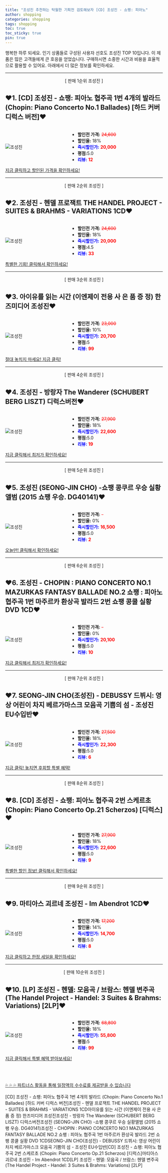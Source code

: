 ```yaml
---
title: "조성진 추천하는 탁월한 기획전 검토해보자 [CD] 조성진 - 쇼팽: 피아노"
author: shopping
categories: shopping
tags: shopping
toc: true
toc_sticky: true
pin: true
---
```

행복한 하루 되세요. 인기 상품들로 구성된 사용자 선호도 조성진 TOP 10입니다. 이 제품은 많은 고객들에게 큰 호응을 얻었습니다. 구매하시면 소중한 시간과 비용을 효율적으로 활용할 수 있어요. 아래에서 더 많은 정보를 확인하세요.

---
<p class="toplist" style="margin: 0 auto; display: block; width: fit-content;">[ 판매 1순위 조성진 ]</p>

<h2><strong>❤️1. [CD] 조성진 - 쇼팽: 피아노 협주곡 1번 4개의 발라드 (Chopin: Piano Concerto No.1 Ballades) [하드 커버 디럭스 버전]❤️</strong></h2>

<div style="display: flex; align-items: center;">
    <div style="flex: 0.4;">
        <img src="https://thumbnail8.coupangcdn.com/thumbnails/remote/230x230ex/image/vendor_inventory/25f6/593b1c2e36402c3114cd765cd49ccab30f5ac283be3d1a9116befc8abdf7.png" alt="조성진" style="max-width: 100%;">
    </div>
    <div style="flex: 0.6; margin-left: 10px;">
        <ul>
            <li><strong>할인전 가격:</strong> <del style="color: red;">24,600</del></li>
            <li><strong>할인율:</strong> 18%</li>
            <li><span style='color:blue'><strong>즉시할인가:</strong></span> <span style='color:red'><strong>20,000</strong></span></li>
            <li><strong>평점:</strong>5.0</li>
            <li><span style='color:blue'><strong>리뷰:</strong></span> <span style='color:red'><strong>12</strong></span></li>
        </ul>
    </div>
</div>
<div class="center">
    <a href="https://selin100587001.github.io?lptag=AF9450613&subid=githubio&pageKey=302963906&traceid=V0-153&itemId=952813239&vendorItemId=5348091835" class="myButton">
        지금 클릭하고 할인된 가격을 확인하세요!
    </a>
</div>


---
<p class="toplist" style="margin: 0 auto; display: block; width: fit-content;">[ 판매 2순위 조성진 ]</p>

<h2><strong>❤️2. 조성진 - 헨델 프로잭트 THE HANDEL PROJECT - SUITES & BRAHMS - VARIATIONS 1CD❤️</strong></h2>

<div style="display: flex; align-items: center;">
    <div style="flex: 0.4;">
        <img src="https://thumbnail8.coupangcdn.com/thumbnails/remote/230x230ex/image/vendor_inventory/a366/31c825e94d9cc076720a3e9565c50b8a476db143825560b8c595916f5b49.png" alt="조성진" style="max-width: 100%;">
    </div>
    <div style="flex: 0.6; margin-left: 10px;">
        <ul>
            <li><strong>할인전 가격:</strong> <del style="color: red;">24,600</del></li>
            <li><strong>할인율:</strong> 18%</li>
            <li><span style='color:blue'><strong>즉시할인가:</strong></span> <span style='color:red'><strong>20,000</strong></span></li>
            <li><strong>평점:</strong>4.5</li>
            <li><span style='color:blue'><strong>리뷰:</strong></span> <span style='color:red'><strong>33</strong></span></li>
        </ul>
    </div>
</div>
<div class="center">
    <a href="https://selin100587001.github.io?lptag=AF9450613&subid=githubio&pageKey=7104118438&traceid=V0-153&itemId=17741249845&vendorItemId=84632787864" class="myButton">
        특별한 기회! 클릭해서 확인하세요!
    </a>
</div>


---
<p class="toplist" style="margin: 0 auto; display: block; width: fit-content;">[ 판매 3순위 조성진 ]</p>

<h2><strong>❤️3. 아이유를 읽는 시간 (이엔제이 전용 사 은 품 증 정) 한즈미디어 조성진❤️</strong></h2>

<div style="display: flex; align-items: center;">
    <div style="flex: 0.4;">
        <img src="https://thumbnail10.coupangcdn.com/thumbnails/remote/230x230ex/image/vendor_inventory/442b/d5f56f7e81464c05f82353d0564e9367ed94caea428ff97158c86f565b5b.jpg" alt="조성진" style="max-width: 100%;">
    </div>
    <div style="flex: 0.6; margin-left: 10px;">
        <ul>
            <li><strong>할인전 가격:</strong> <del style="color: red;">23,000</del></li>
            <li><strong>할인율:</strong> 10%</li>
            <li><span style='color:blue'><strong>즉시할인가:</strong></span> <span style='color:red'><strong>20,700</strong></span></li>
            <li><strong>평점:</strong>5</li>
            <li><span style='color:blue'><strong>리뷰:</strong></span> <span style='color:red'><strong>99</strong></span></li>
        </ul>
    </div>
</div>
<div class="center">
    <a href="https://selin100587001.github.io?lptag=AF9450613&subid=githubio&pageKey=8240500978&traceid=V0-153&itemId=23715633033&vendorItemId=90775091201" class="myButton">
        절대 놓치지 마세요! 지금 클릭!
    </a>
</div>


---
<p class="toplist" style="margin: 0 auto; display: block; width: fit-content;">[ 판매 4순위 조성진 ]</p>

<h2><strong>❤️4. 조성진 - 방랑자 The Wanderer (SCHUBERT BERG LISZT) 디럭스버전❤️</strong></h2>

<div style="display: flex; align-items: center;">
    <div style="flex: 0.4;">
        <img src="https://thumbnail7.coupangcdn.com/thumbnails/remote/230x230ex/image/vendor_inventory/6af6/c2b38415e674f659d4f233d130a0ca79064db2efda96b59f3f56e61cae18.png" alt="조성진" style="max-width: 100%;">
    </div>
    <div style="flex: 0.6; margin-left: 10px;">
        <ul>
            <li><strong>할인전 가격:</strong> <del style="color: red;">27,900</del></li>
            <li><strong>할인율:</strong> 18%</li>
            <li><span style='color:blue'><strong>즉시할인가:</strong></span> <span style='color:red'><strong>22,600</strong></span></li>
            <li><strong>평점:</strong>5.0</li>
            <li><span style='color:blue'><strong>리뷰:</strong></span> <span style='color:red'><strong>19</strong></span></li>
        </ul>
    </div>
</div>
<div class="center">
    <a href="https://selin100587001.github.io?lptag=AF9450613&subid=githubio&pageKey=1349758583&traceid=V0-153&itemId=2377847601&vendorItemId=70489029442" class="myButton">
        지금 클릭해서 최저가 확인하세요!
    </a>
</div>


---
<p class="toplist" style="margin: 0 auto; display: block; width: fit-content;">[ 판매 5순위 조성진 ]</p>

<h2><strong>❤️5. 조성진 (SEONG-JIN CHO) -쇼팽 콩쿠르 우승 실황앨범 (2015 쇼팽 우승. DG40141)❤️</strong></h2>

<div style="display: flex; align-items: center;">
    <div style="flex: 0.4;">
        <img src="https://thumbnail8.coupangcdn.com/thumbnails/remote/230x230ex/image/vendor_inventory/617c/a216dbcb7edb6589703ef6b5da459713e1ca173a437c9c85871b00eaa9fd.jpg" alt="조성진" style="max-width: 100%;">
    </div>
    <div style="flex: 0.6; margin-left: 10px;">
        <ul>
            <li><strong>할인전 가격:</strong> <del style="color: red;">-</del></li>
            <li><strong>할인율:</strong> 0%</li>
            <li><span style='color:blue'><strong>즉시할인가:</strong></span> <span style='color:red'><strong>16,500</strong></span></li>
            <li><strong>평점:</strong>5.0</li>
            <li><span style='color:blue'><strong>리뷰:</strong></span> <span style='color:red'><strong>2</strong></span></li>
        </ul>
    </div>
</div>
<div class="center">
    <a href="https://selin100587001.github.io?lptag=AF9450613&subid=githubio&pageKey=331267934&traceid=V0-153&itemId=1058567831&vendorItemId=5533825793" class="myButton">
        오늘만! 클릭해서 확인하세요!
    </a>
</div>


---
<p class="toplist" style="margin: 0 auto; display: block; width: fit-content;">[ 판매 6순위 조성진 ]</p>

<h2><strong>❤️6. 조성진 - CHOPIN : PIANO CONCERTO NO.1 MAZURKAS FANTASY BALLADE NO.2 쇼팽 : 피아노 협주곡 1번 마주르카 환상곡 발라드 2번 쇼팽 콩쿨 실황 DVD 1CD❤️</strong></h2>

<div style="display: flex; align-items: center;">
    <div style="flex: 0.4;">
        <img src="https://thumbnail7.coupangcdn.com/thumbnails/remote/230x230ex/image/retail/images/2018/05/30/14/9/fa4bf384-a8b7-410b-a143-970d8e6a66ea.jpg" alt="조성진" style="max-width: 100%;">
    </div>
    <div style="flex: 0.6; margin-left: 10px;">
        <ul>
            <li><strong>할인전 가격:</strong> <del style="color: red;">-</del></li>
            <li><strong>할인율:</strong> 0%</li>
            <li><span style='color:blue'><strong>즉시할인가:</strong></span> <span style='color:red'><strong>20,100</strong></span></li>
            <li><strong>평점:</strong>5.0</li>
            <li><span style='color:blue'><strong>리뷰:</strong></span> <span style='color:red'><strong>10</strong></span></li>
        </ul>
    </div>
</div>
<div class="center">
    <a href="https://selin100587001.github.io?lptag=AF9450613&subid=githubio&pageKey=96415332&traceid=V0-153&itemId=296877710&vendorItemId=3730380428" class="myButton">
        지금 클릭해서 최저가 확인하세요!
    </a>
</div>


---
<p class="toplist" style="margin: 0 auto; display: block; width: fit-content;">[ 판매 7순위 조성진 ]</p>

<h2><strong>❤️7. SEONG-JIN CHO(조성진) - DEBUSSY 드뷔시: 영상 어린이 차지 베르가마스크 모음곡 기쁨의 섬 - 조성진 EU수입반❤️</strong></h2>

<div style="display: flex; align-items: center;">
    <div style="flex: 0.4;">
        <img src="https://thumbnail7.coupangcdn.com/thumbnails/remote/230x230ex/image/vendor_inventory/ed5a/b8674e1d719c957241b7a6fd1590b8340799bbd261b81ed82c39d63a878a.png" alt="조성진" style="max-width: 100%;">
    </div>
    <div style="flex: 0.6; margin-left: 10px;">
        <ul>
            <li><strong>할인전 가격:</strong> <del style="color: red;">27,500</del></li>
            <li><strong>할인율:</strong> 18%</li>
            <li><span style='color:blue'><strong>즉시할인가:</strong></span> <span style='color:red'><strong>22,300</strong></span></li>
            <li><strong>평점:</strong>5.0</li>
            <li><span style='color:blue'><strong>리뷰:</strong></span> <span style='color:red'><strong>6</strong></span></li>
        </ul>
    </div>
</div>
<div class="center">
    <a href="https://selin100587001.github.io?lptag=AF9450613&subid=githubio&pageKey=119963801&traceid=V0-153&itemId=357308095&vendorItemId=3869649522" class="myButton">
        지금 클릭! 놓치면 후회할 특별 혜택!
    </a>
</div>


---
<p class="toplist" style="margin: 0 auto; display: block; width: fit-content;">[ 판매 8순위 조성진 ]</p>

<h2><strong>❤️8. [CD] 조성진 - 쇼팽: 피아노 협주곡 2번 스케르초 (Chopin: Piano Concerto Op.21 Scherzos) [디럭스]❤️</strong></h2>

<div style="display: flex; align-items: center;">
    <div style="flex: 0.4;">
        <img src="https://thumbnail9.coupangcdn.com/thumbnails/remote/230x230ex/image/vendor_inventory/b573/b103e97b1625624864f3611b4b894cac1c99197a15b2159156ad634369b2.png" alt="조성진" style="max-width: 100%;">
    </div>
    <div style="flex: 0.6; margin-left: 10px;">
        <ul>
            <li><strong>할인전 가격:</strong> <del style="color: red;">27,900</del></li>
            <li><strong>할인율:</strong> 18%</li>
            <li><span style='color:blue'><strong>즉시할인가:</strong></span> <span style='color:red'><strong>22,600</strong></span></li>
            <li><strong>평점:</strong>5.0</li>
            <li><span style='color:blue'><strong>리뷰:</strong></span> <span style='color:red'><strong>9</strong></span></li>
        </ul>
    </div>
</div>
<div class="center">
    <a href="https://selin100587001.github.io?lptag=AF9450613&subid=githubio&pageKey=5732935358&traceid=V0-153&itemId=9626617883&vendorItemId=76910937438" class="myButton">
        특별한 할인 정보! 클릭해서 확인하세요!
    </a>
</div>


---
<p class="toplist" style="margin: 0 auto; display: block; width: fit-content;">[ 판매 9순위 조성진 ]</p>

<h2><strong>❤️9. 마티아스 괴르네 조성진 - Im Abendrot 1CD❤️</strong></h2>

<div style="display: flex; align-items: center;">
    <div style="flex: 0.4;">
        <img src="https://thumbnail9.coupangcdn.com/thumbnails/remote/230x230ex/image/rs_quotation_api/hje7fjgz/5ed2e1bb4d34434c8644bcc6da2fae51.jpg" alt="조성진" style="max-width: 100%;">
    </div>
    <div style="flex: 0.6; margin-left: 10px;">
        <ul>
            <li><strong>할인전 가격:</strong> <del style="color: red;">17,200</del></li>
            <li><strong>할인율:</strong> 14%</li>
            <li><span style='color:blue'><strong>즉시할인가:</strong></span> <span style='color:red'><strong>14,700</strong></span></li>
            <li><strong>평점:</strong>5.0</li>
            <li><span style='color:blue'><strong>리뷰:</strong></span> <span style='color:red'><strong>8</strong></span></li>
        </ul>
    </div>
</div>
<div class="center">
    <a href="https://selin100587001.github.io?lptag=AF9450613&subid=githubio&pageKey=5409171264&traceid=V0-153&itemId=8128700613&vendorItemId=75416955645" class="myButton">
        지금 클릭하고 한정 세일을 확인하세요!
    </a>
</div>


---
<p class="toplist" style="margin: 0 auto; display: block; width: fit-content;">[ 판매 10순위 조성진 ]</p>

<h2><strong>❤️10. [LP] 조성진 - 헨델: 모음곡 / 브람스: 헨델 변주곡 (The Handel Project - Handel: 3 Suites & Brahms: Variations) [2LP]❤️</strong></h2>

<div style="display: flex; align-items: center;">
    <div style="flex: 0.4;">
        <img src="https://thumbnail9.coupangcdn.com/thumbnails/remote/230x230ex/image/vendor_inventory/434e/fc6885b0a6e12f4d3a0b073419aa615332cf59765a5e2b411887a43ea526.png" alt="조성진" style="max-width: 100%;">
    </div>
    <div style="flex: 0.6; margin-left: 10px;">
        <ul>
            <li><strong>할인전 가격:</strong> <del style="color: red;">68,800</del></li>
            <li><strong>할인율:</strong> 18%</li>
            <li><span style='color:blue'><strong>즉시할인가:</strong></span> <span style='color:red'><strong>55,800</strong></span></li>
            <li><strong>평점:</strong>5</li>
            <li><span style='color:blue'><strong>리뷰:</strong></span> <span style='color:red'><strong>99</strong></span></li>
        </ul>
    </div>
</div>
<div class="center">
    <a href="https://selin100587001.github.io?lptag=AF9450613&subid=githubio&pageKey=7580756442&traceid=V0-153&itemId=20011093174&vendorItemId=87108028671" class="myButton">
        지금 클릭해서 특별 혜택 받아보세요!
    </a>
</div>

<br><br><br>[💦 💦 💦 파트너스 활동을 통해 일정액의 수수료를 제공받을 수 있습니다](https://link.coupang.com/a/bcpT2c)<br><br>[CD] 조성진 - 쇼팽: 피아노 협주곡 1번 4개의 발라드 (Chopin: Piano Concerto No.1 Ballades) [하드 커버 디럭스 버전]조성진 - 헨델 프로잭트 THE HANDEL PROJECT - SUITES & BRAHMS - VARIATIONS 1CD아이유를 읽는 시간 (이엔제이 전용 사 은 품 증 정) 한즈미디어 조성진조성진 - 방랑자 The Wanderer (SCHUBERT BERG LISZT) 디럭스버전조성진 (SEONG-JIN CHO) -쇼팽 콩쿠르 우승 실황앨범 (2015 쇼팽 우승. DG40141)조성진 - CHOPIN : PIANO CONCERTO NO.1 MAZURKAS FANTASY BALLADE NO.2 쇼팽 : 피아노 협주곡 1번 마주르카 환상곡 발라드 2번 쇼팽 콩쿨 실황 DVD 1CDSEONG-JIN CHO(조성진) - DEBUSSY 드뷔시: 영상 어린이 차지 베르가마스크 모음곡 기쁨의 섬 - 조성진 EU수입반[CD] 조성진 - 쇼팽: 피아노 협주곡 2번 스케르초 (Chopin: Piano Concerto Op.21 Scherzos) [디럭스]마티아스 괴르네 조성진 - Im Abendrot 1CD[LP] 조성진 - 헨델: 모음곡 / 브람스: 헨델 변주곡 (The Handel Project - Handel: 3 Suites & Brahms: Variations) [2LP]